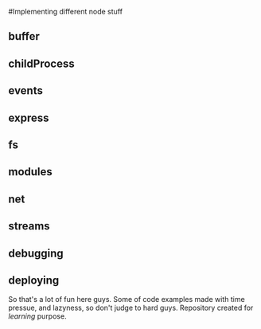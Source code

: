 #Implementing different node stuff
## buffer
## childProcess
## events
## express
## fs
## modules
## net
## streams
## debugging
## deploying

So that's a lot of fun here guys.
Some of code examples made with time pressue, and lazyness, so don't judge to hard guys.
Repository created for *learning* purpose.